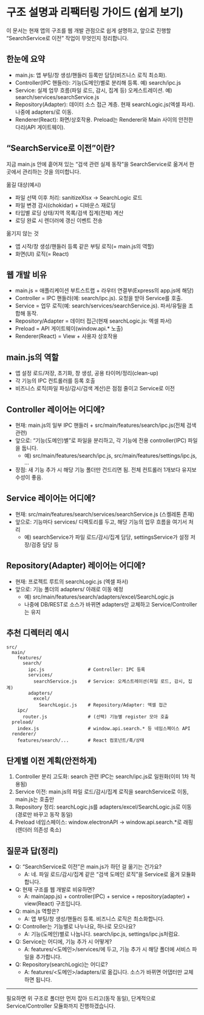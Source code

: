 # 구조 설명과 리팩터링 가이드 (쉽게 보기)

이 문서는 현재 앱의 구조를 웹 개발 관점으로 쉽게 설명하고, 앞으로 진행할 “SearchService로 이전” 작업이 무엇인지 정리합니다.

## 한눈에 요약
- main.js: 앱 부팅/창 생성/핸들러 등록만 담당(비즈니스 로직 최소화).
- Controller(IPC 핸들러): 기능(도메인)별로 분리해 등록. 예) search/ipc.js
- Service: 실제 업무 흐름(파일 로드, 감시, 집계 등) 오케스트레이션. 예) search/services/searchService.js
- Repository(Adapter): 데이터 소스 접근 계층. 현재 searchLogic.js(엑셀 파서). 나중에 adapters/로 이동.
- Renderer(React): 화면/상호작용. Preload는 Renderer와 Main 사이의 안전한 다리(API 게이트웨이).

## “SearchService로 이전”이란?
지금 main.js 안에 흩어져 있는 “검색 관련 실제 동작”을 SearchService로 옮겨서 한 곳에서 관리하는 것을 의미합니다.

옮길 대상(예시)
- 파일 선택 이후 처리: sanitizeXlsx → SearchLogic 로드
- 파일 변경 감시(chokidar) + 디바운스 재로딩
- 타입별 로딩 상태/지역 목록/검색 집계(전체) 계산
- 로딩 완료 시 렌더러에 갱신 이벤트 전송

옮기지 않는 것
- 앱 시작/창 생성/핸들러 등록 같은 부팅 로직(= main.js의 역할)
- 화면(UI) 로직(= React)

## 웹 개발 비유
- main.js = 애플리케이션 부트스트랩 + 라우터 연결부(Express의 app.js에 해당)
- Controller = IPC 핸들러(예: search/ipc.js). 요청을 받아 Service를 호출.
- Service = 업무 로직(예: search/services/searchService.js). 파서/유틸을 조합해 동작.
- Repository/Adapter = 데이터 접근(현재 searchLogic.js: 엑셀 파서)
- Preload = API 게이트웨이(window.api.* 노출)
- Renderer(React) = View + 사용자 상호작용

## main.js의 역할
- 앱 설정 로드/저장, 초기화, 창 생성, 공용 타이머/정리(clean-up)
- 각 기능의 IPC 컨트롤러를 등록 호출
- 비즈니스 로직(파일 파싱/감시/검색 계산)은 점점 줄이고 Service로 이전

## Controller 레이어는 어디에?
- 현재: main.js의 일부 IPC 핸들러 + src/main/features/search/ipc.js(전체 검색 관련)
- 앞으로: “기능(도메인)별”로 파일을 분리하고, 각 기능에 전용 controller(IPC) 파일을 둡니다.
  - 예) src/main/features/search/ipc.js, src/main/features/settings/ipc.js, …
- 장점: 새 기능 추가 시 해당 기능 폴더만 건드리면 됨. 전체 컨트롤러 1개보다 유지보수성이 좋음.

## Service 레이어는 어디에?
- 현재: src/main/features/search/services/searchService.js (스켈레톤 존재)
- 앞으로: 기능마다 services/ 디렉토리를 두고, 해당 기능의 업무 흐름을 여기서 처리
  - 예) searchService가 파일 로드/감시/집계 담당, settingsService가 설정 저장/검증 담당 등

## Repository(Adapter) 레이어는 어디에?
- 현재: 프로젝트 루트의 searchLogic.js (엑셀 파서)
- 앞으로: 기능 폴더의 adapters/ 아래로 이동 예정
  - 예) src/main/features/search/adapters/excel/SearchLogic.js
  - 나중에 DB/REST로 소스가 바뀌면 adapters만 교체하고 Service/Controller는 유지

## 추천 디렉터리 예시
```
src/
  main/
    features/
      search/
        ipc.js                # Controller: IPC 등록
        services/
          searchService.js    # Service: 오케스트레이션(파일 로드, 감시, 집계)
        adapters/
          excel/
            SearchLogic.js    # Repository/Adapter: 엑셀 접근
    ipc/
      router.js               # (선택) 기능별 register 모아 호출
  preload/
    index.js                  # window.api.search.* 등 네임스페이스 API
  renderer/
    features/search/...       # React 컴포넌트/훅/상태
```

## 단계별 이전 계획(안전하게)
1) Controller 분리 고도화: search 관련 IPC는 search/ipc.js로 일원화(이미 1차 적용됨)
2) Service 이전: main.js의 파일 로드/감시/집계 로직을 searchService로 이동, main.js는 호출만
3) Repository 정리: searchLogic.js를 adapters/excel/SearchLogic.js로 이동(경로만 바꾸고 동작 동일)
4) Preload 네임스페이스: window.electronAPI → window.api.search.*로 래핑(렌더러 의존성 축소)

## 질문과 답(정리)
- Q: “SearchService로 이전”은 main.js가 하던 걸 옮기는 건가요?
  - A: 네. 파일 로드/감시/집계 같은 “검색 도메인 로직”을 Service로 옮겨 모듈화합니다.
- Q: 현재 구조를 웹 개발로 비유하면?
  - A: main(app.js) + controller(IPC) + service + repository(adapter) + view(React) 구조입니다.
- Q: main.js 역할은?
  - A: 앱 부팅/창 생성/핸들러 등록. 비즈니스 로직은 최소화합니다.
- Q: Controller는 기능별로 나누나요, 하나로 모으나요?
  - A: 기능(도메인)별로 나눕니다. search/ipc.js, settings/ipc.js처럼요.
- Q: Service는 어디에, 기능 추가 시 어떻게?
  - A: features/<도메인>/services/에 두고, 기능 추가 시 해당 폴더에 서비스 파일을 추가합니다.
- Q: Repository(searchLogic)는 어디로?
  - A: features/<도메인>/adapters/로 옮깁니다. 소스가 바뀌면 어댑터만 교체하면 됩니다.

---
필요하면 위 구조로 폴더만 먼저 잡아 드리고(동작 동일), 단계적으로 Service/Controller 모듈화까지 진행하겠습니다.


